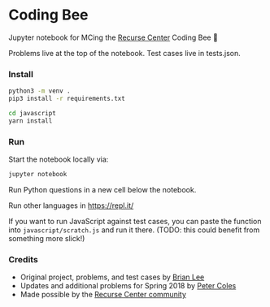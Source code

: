 
Coding Bee
==========

Jupyter notebook for MCing the [Recurse Center](https://www.recurse.com/) Coding Bee :bee:

Problems live at the top of the notebook. Test cases live in tests.json.

### Install

```bash
python3 -m venv .
pip3 install -r requirements.txt

cd javascript
yarn install
```

### Run

Start the notebook locally via:

```bash
jupyter notebook
```

Run Python questions in a new cell below the notebook.

Run other languages in https://repl.it/

If you want to run JavaScript against test cases, you can paste the function into `javascript/scratch.js` and run it there. (TODO: this could benefit from something more slick!)

### Credits

*   Original project, problems, and test cases by [Brian Lee](https://github.com/brilee)
*   Updates and additional problems for Spring 2018 by [Peter Coles](https://github.com/mrcoles)
*   Made possible by the [Recurse Center community](https://www.recurse.com/)
